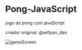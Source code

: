 # Pong-JavaScript
jogo do pong com javaScript

criador original: @willyan_dan

![gameScreen](./gamescreen.png)
